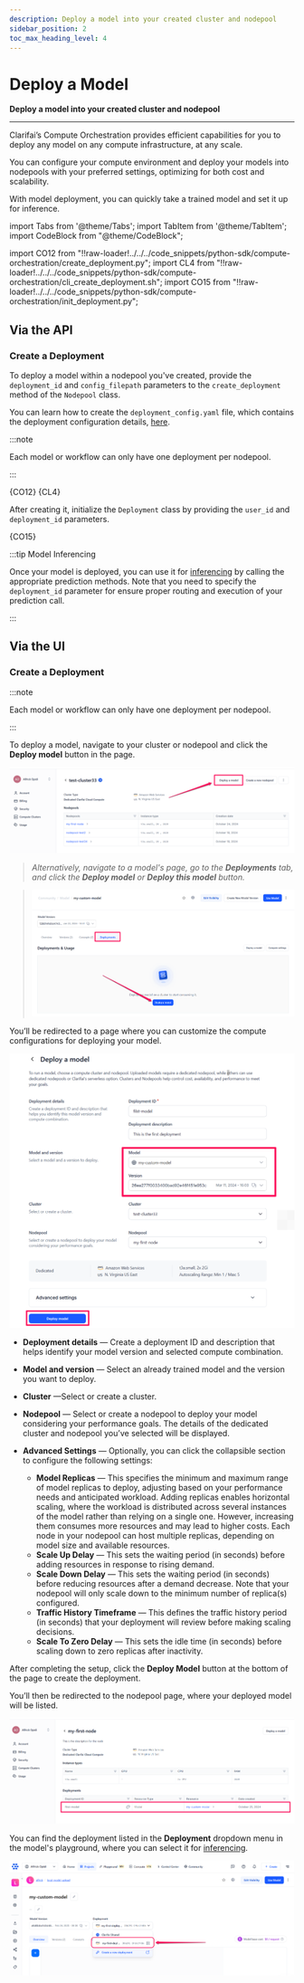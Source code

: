 ```yaml
---
description: Deploy a model into your created cluster and nodepool
sidebar_position: 2
toc_max_heading_level: 4
---
```


# Deploy a Model

**Deploy a model into your created cluster and nodepool**
<hr />

Clarifai’s Compute Orchestration provides efficient capabilities for you to deploy any model on any compute infrastructure, at any scale. 

You can configure your compute environment and deploy your models into nodepools with your preferred settings, optimizing for both cost and scalability.

With model deployment, you can quickly take a trained model and set it up for inference.


import Tabs from '@theme/Tabs';
import TabItem from '@theme/TabItem';
import CodeBlock from "@theme/CodeBlock";

import CO12 from "!!raw-loader!../../../code_snippets/python-sdk/compute-orchestration/create_deployment.py";
import CL4 from "!!raw-loader!../../../code_snippets/python-sdk/compute-orchestration/cli_create_deployment.sh";
import CO15 from "!!raw-loader!../../../code_snippets/python-sdk/compute-orchestration/init_deployment.py";

## **Via the API**

### Create a Deployment

To deploy a model within a nodepool you've created, provide the `deployment_id` and `config_filepath` parameters to the `create_deployment` method of the `Nodepool` class.

You can learn how to create the `deployment_config.yaml` file, which contains the deployment configuration details, [here](clusters-nodepools.md#set-up-project-directory).

:::note

Each model or workflow can only have one deployment per nodepool.

:::

<Tabs>
<TabItem value="python" label="Python">
    <CodeBlock className="language-python">{CO12}</CodeBlock>
</TabItem>
<TabItem value="bash" label="CLI">
    <CodeBlock className="language-yaml">{CL4}</CodeBlock>
</TabItem>
</Tabs>

After creating it, initialize the `Deployment` class by providing the `user_id` and `deployment_id` parameters. 

<Tabs>
<TabItem value="python" label="Python">
    <CodeBlock className="language-python">{CO15}</CodeBlock>
</TabItem>
</Tabs>

:::tip Model Inferencing

Once your model is deployed, you can use it for [inferencing](https://docs.clarifai.com/compute/models/model-inference) by calling the appropriate prediction methods. Note that you need to specify the `deployment_id` parameter for ensure proper routing and execution of your prediction call. 

:::

## **Via the UI**

### Create a Deployment

:::note

Each model or workflow can only have one deployment per nodepool.

:::

To deploy a model, navigate to your cluster or nodepool and click the **Deploy model** button in the page. 
 
![ ](/img/compute-orchestration/compute-11.png)

> _Alternatively, navigate to a model's page, go to the **Deployments** tab, and click the **Deploy model** or **Deploy this model** button._

> ![ ](/img/compute-orchestration/compute-12.png)

You’ll be redirected to a page where you can customize the compute configurations for deploying your model. 

![ ](/img/compute-orchestration/compute-13.png)

-  **Deployment details** — Create a deployment ID and description that helps identify your model version and selected compute combination.

- **Model and version** — Select an already trained model and the version you want to deploy.

- **Cluster** —Select or create a cluster.

- **Nodepool** — Select or create a nodepool to deploy your model considering your performance goals. The details of the dedicated cluster and nodepool you’ve selected will be displayed. 

- **Advanced Settings** — Optionally, you can click the collapsible section to configure the following settings:

    - **Model Replicas** — This specifies the minimum and maximum range of model replicas to deploy, adjusting based on your performance needs and anticipated workload. Adding replicas enables horizontal scaling, where the workload is distributed across several instances of the model rather than relying on a single one. However, increasing them consumes more resources and may lead to higher costs. Each node in your nodepool can host multiple replicas, depending on model size and available resources.
    - **Scale Up Delay** — This sets the waiting period (in seconds) before adding resources in response to rising demand.
    - **Scale Down Delay** — This sets the waiting period (in seconds) before reducing resources after a demand decrease. Note that your nodepool will only scale down to the minimum number of replica(s) configured.
    - **Traffic History Timeframe** — This defines the traffic history period (in seconds) that your deployment will review before making scaling decisions.
    - **Scale To Zero Delay** — This sets the idle time (in seconds) before scaling down to zero replicas after inactivity.
   
After completing the setup, click the **Deploy Model** button at the bottom of the page to create the deployment. 

You’ll then be redirected to the nodepool page, where your deployed model will be listed.

![ ](/img/compute-orchestration/compute-14.png)

You can find the deployment listed in the **Deployment** dropdown menu in the model's playground, where you can select it for [inferencing](https://docs.clarifai.com/compute/models/model-inference).

![ ](/img/compute-orchestration/compute-14-1.png)